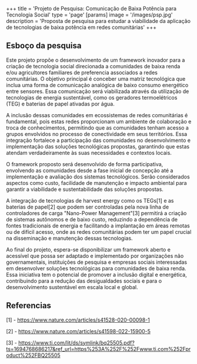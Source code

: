 +++
title = 'Projeto de Pesquisa: Comunicação de Baixa Potência para Tecnologia Social'
type = 'page'
[params]
    image = '/images/psp.jpg'
    description = 'Proposta de pesquisa para estudar a viabilidade da aplicação de tecnologias de baixa potência em redes comunitárias'
+++

## Esboço da pesquisa

Este projeto propõe o desenvolvimento de um framework inovador para a criação de tecnologia social direcionada a comunidades de baixa renda e/ou agricultores familiares de preferencia associados a redes comunitárias. O objetivo principal é conceber uma matriz tecnológica que inclua uma forma de comunicação analógica de baixo consumo energético entre sensores. Essa comunicação será viabilizada através da utilização de tecnologias de energia sustentável, como os geradores termoelétricos (TEG) e baterias de papel ativadas por água.

A inclusão dessas comunidades em ecossistemas de redes comunitárias é fundamental, pois estas redes proporcionam um ambiente de colaboração e troca de conhecimentos, permitindo que as comunidades tenham acesso a grupos envolvidos no processo de conectividade em seus territórios. Essa integração fortalece a participação das comunidades no desenvolvimento e implementação das soluções tecnológicas propostas, garantindo que estas atendam verdadeiramente às suas necessidades e contextos locais.

O framework proposto será desenvolvido de forma participativa, envolvendo as comunidades desde a fase inicial de concepção até a implementação e avaliação dos sistemas tecnológicos. Serão considerados aspectos como custo, facilidade de manutenção e impacto ambiental para garantir a viabilidade e sustentabilidade das soluções propostas.

A integração de tecnologias de harvest energy como os TEGs[1] e as baterias de papel[2] que podem ser controladas pela nova linha de controladores de carga "Nano-Power Management"[3] permitirá a criação de sistemas autônomos e de baixo custo, reduzindo a dependência de fontes tradicionais de energia e facilitando a implantação em áreas remotas ou de difícil acesso, onde as redes comunitárias podem ter um papel crucial na disseminação e manutenção dessas tecnologias.

Ao final do projeto, espera-se disponibilizar um framework aberto e acessível que possa ser adaptado e implementado por organizações não governamentais, instituições de pesquisa e empresas sociais interessadas em desenvolver soluções tecnológicas para comunidades de baixa renda. Essa iniciativa tem o potencial de promover a inclusão digital e energética, contribuindo para a redução das desigualdades sociais e para o desenvolvimento sustentável em escala local e global.


## Referencias

[1] - https://www.nature.com/articles/s41528-020-00098-1

[2] - https://www.nature.com/articles/s41598-022-15900-5

[3] - https://www.ti.com/lit/ds/symlink/bq25505.pdf?ts=1694768686217&ref_url=https%253A%252F%252Fwww.ti.com%252Fproduct%252FBQ25505
